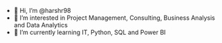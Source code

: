 - 👋 Hi, I’m @harshr98
- 👀 I’m interested in Project Management, Consulting, Business Analysis and Data Analytics
- 🌱 I’m currently learning IT, Python, SQL and Power BI
  
<!---
harshr98/harshr98 is a ✨ special ✨ repository because its `README.md` (this file) appears on your GitHub profile.
You can click the Preview link to take a look at your changes.
--->
